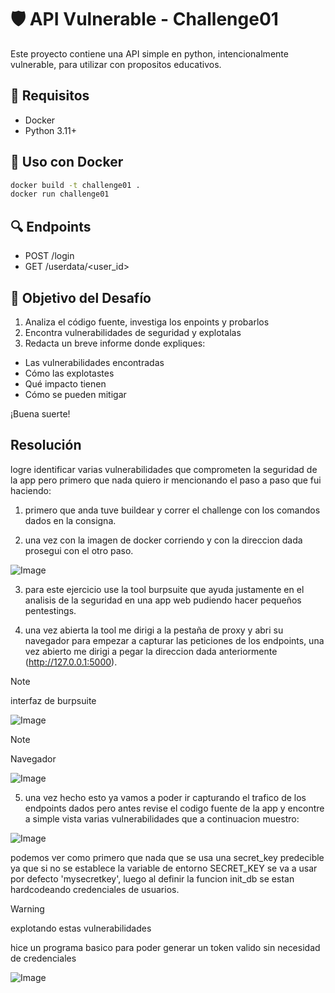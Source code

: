 # 🛡️ API Vulnerable - Challenge01

Este proyecto contiene una API simple en python, intencionalmente vulnerable, para utilizar con propositos educativos.

## 🚀 Requisitos

- Docker
- Python 3.11+

## 🐳 Uso con Docker

```bash
docker build -t challenge01 .
docker run challenge01
```

## 🔍 Endpoints

- POST /login
- GET /userdata/<user_id>


## 🎯 Objetivo del Desafío

1. Analiza el código fuente, investiga los enpoints y probarlos
2. Encontra vulnerabilidades de seguridad y explotalas
3. Redacta un breve informe donde expliques:
- Las vulnerabilidades encontradas
- Cómo las explotastes
- Qué impacto tienen
- Cómo se pueden mitigar

¡Buena suerte!

## Resolución
logre identificar varias vulnerabilidades que comprometen la seguridad de la app pero primero que nada quiero ir mencionando el paso a paso que fui haciendo:
1. primero que anda tuve buildear y correr el challenge con los comandos dados en la consigna.
   
2. una vez con la imagen de docker corriendo y con la direccion dada prosegui con el otro paso.
   
![Image](https://github.com/user-attachments/assets/99507e5f-4e57-4457-a82f-726e37c44d04)

3. para este ejercicio use la tool burpsuite que ayuda justamente en el analisis de la seguridad en una app web pudiendo hacer pequeños pentestings.
 
4. una vez abierta la tool me dirigi a la pestaña de proxy y abri su navegador para empezar a capturar las peticiones de los endpoints, una vez abierto me dirigi a pegar la direccion dada anteriormente (http://127.0.0.1:5000).
   
>[!NOTE]
>interfaz de burpsuite
>
![Image](https://github.com/user-attachments/assets/afbbfa40-caf6-4a05-99a8-4449e93fcd33)

>[!NOTE]
>Navegador
>
![Image](https://github.com/user-attachments/assets/0ca22389-2b59-4d4a-8d65-20dc68f24504)

5. una vez hecho esto ya vamos a poder ir capturando el trafico de los endpoints dados pero antes revise el codigo fuente de la app y encontre a simple vista varias vulnerabilidades que a continuacion muestro:

![Image](https://github.com/user-attachments/assets/bc0e0037-b6b4-47da-a4b0-d227e27e64b9)

podemos ver como primero que nada que se usa una secret_key predecible ya que si no se establece la variable de entorno SECRET_KEY se va a usar por defecto 'mysecretkey', luego al definir la funcion init_db se estan hardcodeando credenciales de usuarios. 

>[!WARNING]
>explotando estas vulnerabilidades
>

hice un programa basico para poder generar un token valido sin necesidad de credenciales

![Image](https://github.com/user-attachments/assets/3ef2832e-e346-434b-90b6-a5fe1f576338)
